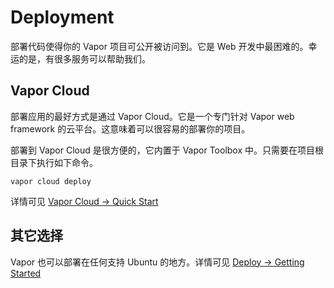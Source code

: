 # Deployment

部署代码使得你的 Vapor 项目可公开被访问到。它是 Web 开发中最困难的。幸运的是，有很多服务可以帮助我们。

## Vapor Cloud

部署应用的最好方式是通过 Vapor Cloud。它是一个专门针对 Vapor web framework 的云平台。这意味着可以很容易的部署你的项目。

部署到 Vapor Cloud 是很方便的，它内置于 Vapor Toolbox 中。只需要在项目根目录下执行如下命令。

```
vapor cloud deploy
```

详情可见 [Vapor Cloud → Quick Start](https://docs.vapor.cloud/quick-start/)

## 其它选择

Vapor 也可以部署在任何支持 Ubuntu 的地方。详情可见 [Deploy → Getting Started](../deploy/getting_started.md)